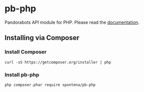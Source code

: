 # pb-php

Pandorabots API module for PHP. Please read the [documentation](http://developer.pandorabots.com/docs).

## Installing via Composer

### Install Composer

    curl -sS https://getcomposer.org/installer | php

### Install pb-php

    php composer.phar require spontena/pb-php